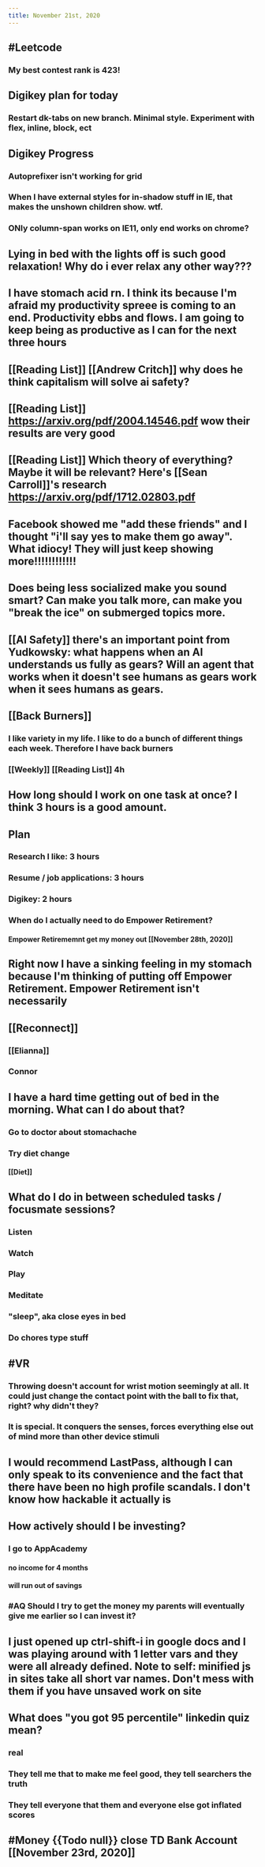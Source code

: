```yaml
---
title: November 21st, 2020
---
```


## #Leetcode
### My best contest rank is 423!

## Digikey plan for today
### Restart dk-tabs on new branch. Minimal style. Experiment with flex, inline, block, ect

## Digikey Progress
### Autoprefixer isn't working for grid

### When I have external styles for in-shadow stuff in IE, that makes the unshown children show. wtf.

### ONly column-span works on IE11, only end works on chrome?

## Lying in bed with the lights off is such good relaxation! Why do i ever relax any other way???

## I have stomach acid rn. I think its because I'm afraid my productivity spreee is coming to an end. Productivity ebbs and flows. I am going to keep being as productive as I can for the next three hours

## [[Reading List]] [[Andrew Critch]] why does he think capitalism will solve ai safety?

## [[Reading List]] https://arxiv.org/pdf/2004.14546.pdf wow their results are very good

## [[Reading List]] Which theory of everything? Maybe it will be relevant? Here's [[Sean Carroll]]'s research https://arxiv.org/pdf/1712.02803.pdf

## Facebook showed me "add these friends" and I thought "i'll say yes to make them go away". What idiocy! They will just keep showing more!!!!!!!!!!!!

## Does being less socialized make you sound smart? Can make you talk more, can make you "break the ice" on submerged topics more.

## [[AI Safety]] there's an important point from Yudkowsky: what happens when an AI understands us fully as gears? Will an agent that works when it doesn't see humans as gears work when it sees humans as gears.

## [[Back Burners]]
### I like variety in my life. I like to do a bunch of different things each week. Therefore I have back burners

### [[Weekly]] [[Reading List]] 4h

## How long should I work on one task at once? I think 3 hours is a good amount.

## Plan
### Research I like: 3 hours

### Resume / job applications: 3 hours

### Digikey: 2 hours

### When do I actually need to do Empower Retirement?
#### Empower Retirememnt get my money out [[November 28th, 2020]]

## Right now I have a sinking feeling in my stomach because I'm thinking of putting off Empower Retirement. Empower Retirement isn't necessarily 

## [[Reconnect]]
### [[Elianna]]

### Connor 

## I have a hard time getting out of bed in the morning. What can I do about that?
### Go to doctor about stomachache

### Try diet change
#### [[Diet]]

## What do I do in between scheduled tasks / focusmate sessions?
### Listen

### Watch

### Play

### Meditate

### "sleep", aka close eyes in bed

### Do chores type stuff

## #VR
### Throwing doesn't account for wrist motion seemingly at all. It could just change the contact point with the ball to fix that, right? why didn't they?

### It is special. It conquers the senses, forces everything else out of mind more than other device stimuli

## I would recommend LastPass, although I can only speak to its convenience and the fact that there have been no high profile scandals. I don't know how hackable it actually is

## How actively should I be investing?
### I go to AppAcademy
#### no income for 4 months

#### will run out of savings

### #AQ Should I try to get the money my parents will eventually give me earlier so I can invest it?

## I just opened up ctrl-shift-i in google docs and I was playing around with 1 letter vars and they were all already defined. Note to self: minified js in sites take all short var names. Don't mess with them if you have unsaved work on site

## What does "you got 95 percentile" linkedin quiz mean?
### real

### They tell me that to make me feel good, they tell searchers the truth

### They tell everyone that them and everyone else got inflated scores

## #Money {{Todo null}} close TD Bank Account [[November 23rd, 2020]]
